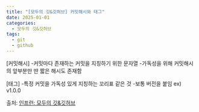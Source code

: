 ```yaml
---
title: "[모두의 깃&깃허브] 커밋해시와 태그"
date: 2025-01-01
categories:
  - 모두의 깃&깃허브
tags:
  - git
  - github
---
```


[커밋해시]
-커밋마다 존재하는 커밋을 지칭하기 위한 문자열
-가독성을 위해 커밋해시의 앞부분만 딴 짧은 해시도 존재함

[태그]
-특정 커밋을 가독성 있게 지칭하는 꼬리표 같은 것
-보통 버전을 붙임 ex) v1.0.0

출처: [인프런: 모두의 깃&깃허브][source]

[source]: https://www.inflearn.com/course/%EB%AA%A8%EB%91%90%EC%9D%98-%EA%B9%83-%EA%B9%83%ED%97%88%EB%B8%8C/dashboard